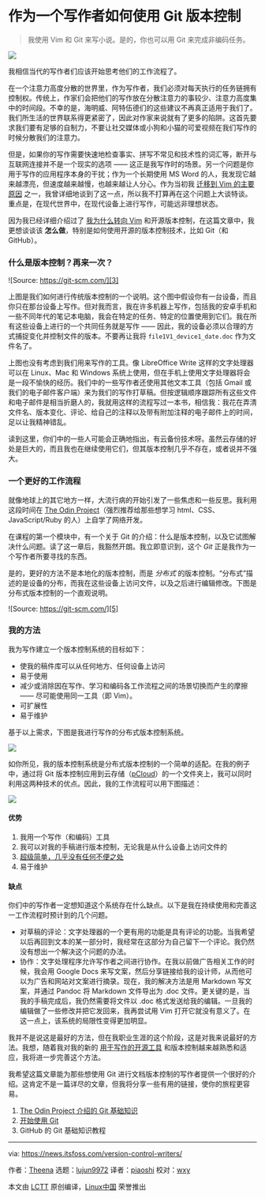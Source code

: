 [#]: subject: (Using Git Version Control as a Writer)
[#]: via: (https://news.itsfoss.com/version-control-writers/)
[#]: author: (Theena https://news.itsfoss.com/author/theena/)
[#]: collector: (lujun9972)
[#]: translator: (piaoshi)
[#]: reviewer: (wxy)
[#]: publisher: ( )
[#]: url: ( )

作为一个写作者如何使用 Git 版本控制
======

> 我使用 Vim 和 Git 来写小说。是的，你也可以用 Git 来完成非编码任务。

![](https://i1.wp.com/news.itsfoss.com/wp-content/uploads/2021/06/Using-Git-for-Writing.jpg?w=1200&ssl=1)

我相信当代的写作者们应该开始思考他们的工作流程了。

在一个注意力高度分散的世界里，作为写作者，我们必须对每天执行的任务链拥有控制权。传统上，作家们会把他们的写作放在分散注意力的事较少、注意力高度集中的时间段。不幸的是，海明威、阿特伍德们的这些建议不再真正适用于我们了。我们所生活的世界联系得更紧密了，因此对作家来说就有了更多的陷阱。这首先要求我们要有足够的自制力，不要让社交媒体或小狗和小猫的可爱视频在我们写作的时候分散我们的注意力。

但是，如果你的写作需要快速地检查事实、拼写不常见和技术性的词汇等，断开与互联网连接并不是一个现实的选项 —— 这正是我写作时的场景。另一个问题是你用于写作的应用程序本身的干扰；作为一个长期使用 MS Word 的人，我发现它越来越漂亮，但速度越来越慢，也越来越让人分心。作为当初我 [迁移到 Vim 的主要原因][1] 之一，我曾详细地谈到了这一点，所以我不打算再在这个问题上大谈特谈。重点是，在现代世界中，在现代设备上进行写作，可能远非理想状态。

因为我已经详细介绍过了 [我为什么转向 Vim][2] 和开源版本控制，在这篇文章中，我更想谈谈该 **怎么做**，特别是如何使用开源的版本控制技术，比如 Git（和 GitHub）。

### 什么是版本控制？再来一次？

![Source: https://git-scm.com/][3]

上图是我们如何进行传统版本控制的一个说明。这个图中假设你有一台设备，而且你只在那台设备上写作。但对我而言，我在许多机器上写作，包括我的安卓手机和一些不同年代的笔记本电脑，我会在特定的任务、特定的位置使用到它们。我在所有这些设备上进行的一个共同任务就是写作 —— 因此，我的设备必须以合理的方式捕捉变化并控制文件的版本。不要再让我将 `file1V1_device1_date.doc` 作为文件名了。

上图也没有考虑到我们用来写作的工具。像 LibreOffice Write 这样的文字处理器可以在 Linux、Mac 和 Windows 系统上使用，但在手机上使用文字处理器将会是一段不愉快的经历。我们中的一些写作者还使用其他文本工具（包括 Gmail 或我们的电子邮件客户端）来为我们的写作打草稿。但按逻辑顺序跟踪所有这些文件和电子邮件是相当折磨人的，我就用这样的流程写过一本书，相信我：我花在弄清文件名、版本变化、评论、给自己的注释以及带有附加注释的电子邮件上的时间，足以让我精神错乱。

读到这里，你们中的一些人可能会正确地指出，有云备份技术呀。虽然云存储的好处是巨大的，而且我也在继续使用它们，但其版本控制几乎不存在，或者说并不强大。

### 一个更好的工作流程

就像地球上的其它地方一样，大流行病的开始引发了一些焦虑和一些反思。我利用这段时间在 [The Odin Project][4]（强烈推荐给那些想学习 html、CSS、JavaScript/Ruby 的人）上自学了网络开发。

在课程的第一个模块中，有一个关于 Git 的介绍：什么是版本控制，以及它试图解决什么问题。读了这一章后，我豁然开朗。我立即意识到，这个 _Git_ 正是我作为一个写作者所要寻找的东西。

是的，更好的方法不是本地化的版本控制，而是 _分布式_ 的版本控制。“分布式”描述的是设备的分布，而我在这些设备上访问文件，以及之后进行编辑修改。下图是分布式版本控制的一个直观说明。

![Source: https://git-scm.com/][5]

### 我的方法

我为写作建立一个版本控制系统的目标如下：

  * 使我的稿件库可以从任何地方、任何设备上访问
  * 易于使用
  * 减少或消除因在写作、学习和编码各工作流程之间的场景切换而产生的摩擦 —— 尽可能使用同一工具（即 Vim）。
  * 可扩展性
  * 易于维护

基于以上需求，下图是我进行写作的分布式版本控制系统。

![][6]

如你所见，我的版本控制系统是分布式版本控制的一个简单的适配。在我的例子中，通过将 Git 版本控制应用到云存储（[pCloud][7]）的一个文件夹上，我可以同时利用这两种技术的优点。因此，我的工作流程可以用下图描述：

![][8]

#### 优势

  1. 我用一个写作（和编码）工具
  2. 我可以对我的手稿进行版本控制，无论我是从什么设备上访问文件的
  3. [超级简单，几乎没有任何不便之处][9]
  4. 易于维护

#### 缺点

你们中的写作者一定想知道这个系统存在什么缺点。以下是我在持续使用和完善这一工作流程时预计到的几个问题。

  * 对草稿的评论：文字处理器的一个更有用的功能是具有评论的功能。当我希望以后再回到文本的某一部分时，我经常在这部分为自己留下一个评论。我仍然没有想出一个解决这个问题的办法。
  * 协作：文字处理程序允许写作者之间进行协作。在我以前做广告相关工作的时候，我会用 Google Docs 来写文案，然后分享链接给我的设计师，从而他可以为广告和网站对文案进行摘录。现在，我的解决方法是用 Markdown 写文案，并通过 Pandoc 将 Markdown 文件导出为 .doc 文件。更关键的是，当我的手稿完成后，我仍然需要将文件以 .doc 格式发送给我的编辑。一旦我的编辑做了一些修改并把它发回来，我再尝试用 Vim 打开它就没有意义了。在这一点上，该系统的局限性变得更加明显。

我并不是说这是最好的方法，但在我职业生涯的这个阶段，这是对我来说最好的方法。我想，随着我对我的新的 [用于写作的开源工具][10] 和版本控制越来越熟悉和适应，我将进一步完善这个方法。

我希望这篇文章能为那些想使用 Git 进行文档版本控制的写作者提供一个很好的介绍。这肯定不是一篇详尽的文章，但我将分享一些有用的链接，使你的旅程更容易。

  1. [The Odin Project 介绍的 Git 基础知识][11]
  2. [开始使用 Git][12]
  3. GitHub 的 Git 基础知识教程

--------------------------------------------------------------------------------

via: https://news.itsfoss.com/version-control-writers/

作者：[Theena][a]
选题：[lujun9972][b]
译者：[piaoshi](https://github.com/piaoshi)
校对：[wxy](https://github.com/wxy)

本文由 [LCTT](https://github.com/LCTT/TranslateProject) 原创编译，[Linux中国](https://linux.cn/) 荣誉推出

[a]: https://news.itsfoss.com/author/theena/
[b]: https://github.com/lujun9972
[1]: https://news.itsfoss.com/how-i-started-loving-vim/
[2]: https://news.itsfoss.com/configuring-vim-writing/
[3]: https://i0.wp.com/news.itsfoss.com/wp-content/uploads/2021/06/local.png?w=800&ssl=1
[4]: https://www.theodinproject.com/
[5]: https://i0.wp.com/news.itsfoss.com/wp-content/uploads/2021/06/distributed.png?w=668&ssl=1
[6]: https://i2.wp.com/news.itsfoss.com/wp-content/uploads/2021/06/Version_Control.png?w=617&ssl=1
[7]: https://itsfoss.com/recommends/pcloud/
[8]: https://i2.wp.com/news.itsfoss.com/wp-content/uploads/2021/06/Version_Control_2.png?w=886&ssl=1
[9]: https://www.youtube.com/watch?v=NtH-HhaLw-Q
[10]: https://itsfoss.com/open-source-tools-writers/
[11]: https://www.theodinproject.com/paths/foundations/courses/foundations/lessons/introduction-to-git
[12]: https://git-scm.com/book/en/v2/Getting-Started-About-Version-Control
